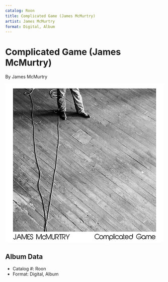 ```yaml
---
catalog: Roon
title: Complicated Game (James McMurtry)
artist: James McMurtry
format: Digital, Album
---
```


# Complicated Game (James McMurtry)

By James McMurtry

![](../../assets/albumcovers/James_McMurtry-Complicated_Game_James_McMurtry.png)

## Album Data

- Catalog #: Roon
- Format: Digital, Album

